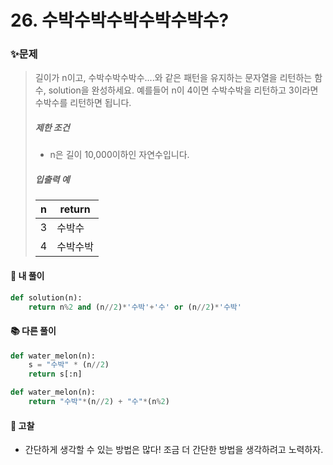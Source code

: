 # 26. 수박수박수박수박수박수?

### ✨문제

> 길이가 n이고, 수박수박수박수....와 같은 패턴을 유지하는 문자열을 리턴하는 함수, solution을 완성하세요. 예를들어 n이 4이면 수박수박을 리턴하고 3이라면 수박수를 리턴하면 됩니다.
>
> ##### 제한 조건
>
> - n은 길이 10,000이하인 자연수입니다.
>
> ##### 입출력 예
>
> | n    | return   |
> | ---- | -------- |
> | 3    | 수박수   |
> | 4    | 수박수박 |



#### 🎈 내 풀이

```python
def solution(n):
    return n%2 and (n//2)*'수박'+'수' or (n//2)*'수박'
```



#### **📚 다른 풀이** 

```python
def water_melon(n):
    s = "수박" * (n//2)
    return s[:n]
```

```python
def water_melon(n):
    return "수박"*(n//2) + "수"*(n%2)
```





#### 🧨 고찰

- 간단하게 생각할 수 있는 방법은 많다! 조금 더 간단한 방법을 생각하려고 노력하자.

  